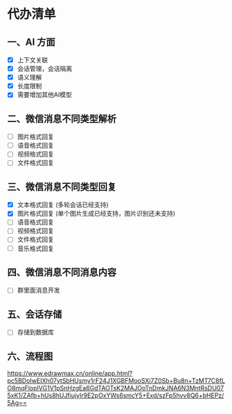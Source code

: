 
# 代办清单
## 一、AI 方面
- [x] 上下文关联
- [x] 会话管理，会话隔离
- [X] 语义理解
- [x] 长度限制
- [x] 需要增加其他AI模型

## 二、微信消息不同类型解析

- [ ] 图片格式回复
- [ ] 语音格式回复
- [ ] 视频格式回复
- [ ] 文件格式回复

## 三、微信消息不同类型回复
- [X] 文本格式回复 (多轮会话已经支持)
- [X] 图片格式回复 (单个图片生成已经支持，图片识别还未支持)
- [ ] 语音格式回复
- [ ] 视频格式回复
- [ ] 文件格式回复
- [ ] 音乐格式回复

## 四、微信消息不同消息内容
- [ ] 群里面消息开发

## 五、会话存储
- [ ] 存储到数据库


## 六、流程图
https://www.edrawmax.cn/online/app.html?pc5BDoIwEIXh07ytSbHUsmy1rF24J1XGBFMooSXi7Z0Sb+Bu8n+TzMT7C8fLO8mqFlopIVG1V1pSnHzgEa6GdTAOTsK2MAJOoTnDmkJNA6N3MntRsDU075xK1/ZAfb+hUs8hUJfiujyIr9E2pOxYWs6smcY5+Exd/szFp5hvv8Q6+bHEPz/5Ag==
